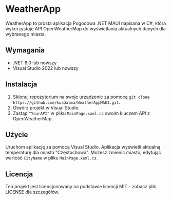 # WeatherApp

WeatherApp to prosta aplikacja Pogodowa .NET MAUI napisana w C#, która wykorzystuje API OpenWeatherMap do wyświetlania aktualnych danych dla wybranego miasta.

## Wymagania

- .NET 8.0 lub nowszy
- Visual Studio 2022 lub nowszy

## Instalacja

1. Sklonuj repozytorium na swoje urządzenie za pomocą `git clone https://github.com/kuadalma/WeatherAppMAUI.git`.
2. Otwórz projekt w Visual Studio.
3. Zastąp `"YourAPI"` w pliku `MainPage.xaml.cs` swoim kluczem API z OpenWeatherMap.

## Użycie

Uruchom aplikację za pomocą Visual Studio. Aplikacja wyświetli aktualną temperaturę dla miasta "Częstochowa". Możesz zmienić miasto, edytując wartość `CityName` w pliku `MainPage.xaml.cs`.

## Licencja

Ten projekt jest licencjonowany na podstawie licencji MIT - zobacz plik LICENSE dla szczegółów.
